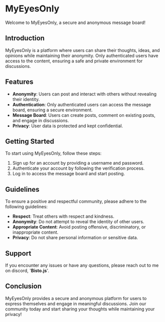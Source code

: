 # MyEyesOnly

Welcome to MyEyesOnly, a secure and anonymous message board!

## Introduction

MyEyesOnly is a platform where users can share their thoughts, ideas, and opinions while maintaining their anonymity. Only authenticated users have access to the content, ensuring a safe and private environment for discussions.

## Features

- **Anonymity**: Users can post and interact with others without revealing their identity.
- **Authentication**: Only authenticated users can access the message board, ensuring a secure environment.
- **Message Board**: Users can create posts, comment on existing posts, and engage in discussions.
- **Privacy**: User data is protected and kept confidential.

## Getting Started

To start using MyEyesOnly, follow these steps:

1. Sign up for an account by providing a username and password.
2. Authenticate your account by following the verification process.
3. Log in to access the message board and start posting.

## Guidelines

To ensure a positive and respectful community, please adhere to the following guidelines:

- **Respect**: Treat others with respect and kindness.
- **Anonymity**: Do not attempt to reveal the identity of other users.
- **Appropriate Content**: Avoid posting offensive, discriminatory, or inappropriate content.
- **Privacy**: Do not share personal information or sensitive data.

## Support

If you encounter any issues or have any questions, please reach out to me on discord, '**Bisto.js**'.

## Conclusion

MyEyesOnly provides a secure and anonymous platform for users to express themselves and engage in meaningful discussions. Join our community today and start sharing your thoughts while maintaining your privacy!
